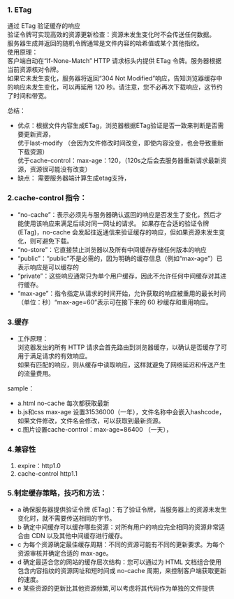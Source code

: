 ### 1. ETag
通过 ETag 验证缓存的响应<br/>
验证令牌可实现高效的资源更新检查：资源未发生变化时不会传送任何数据。<br/>
服务器生成并返回的随机令牌通常是文件内容的哈希值或某个其他指纹。<br/>
使用原理：<br/>
客户端自动在“If-None-Match” HTTP 请求标头内提供 ETag 令牌。服务器根据当前资源核对令牌。<br/>
如果它未发生变化，服务器将返回“304 Not Modified”响应，告知浏览器缓存中的响应未发生变化，可以再延用 120 秒。请注意，您不必再次下载响应，这节约了时间和带宽。

总结：
- 优点：根据文件内容生成ETag，浏览器根据ETag验证是否一致来判断是否需要更新资源，<br/>
优于last-modify （会因为文件修改时间改变，即使内容没变，也会导致重新下载资源）<br/>
优于cache-control：max-age：120，（120s之后会去服务器重新请求最新资源，资源很可能没有改变）<br/>
- 缺点：
需要服务器端计算生成etag支持，

### 2.cache-control 指令：
- “no-cache”：表示必须先与服务器确认返回的响应是否发生了变化，然后才能使用该响应来满足后续对同一网址的请求。
如果存在合适的验证令牌 (ETag)，no-cache 会发起往返通信来验证缓存的响应，但如果资源未发生变化，则可避免下载。
- “no-store”：它直接禁止浏览器以及所有中间缓存存储任何版本的响应
- “public”：“public”不是必需的，因为明确的缓存信息（例如“max-age”）已表示响应是可以缓存的
- “private”：这些响应通常只为单个用户缓存，因此不允许任何中间缓存对其进行缓存。
- “max-age”：指令指定从请求的时间开始，允许获取的响应被重用的最长时间（单位：秒）“max-age=60”表示可在接下来的 60 秒缓存和重用响应。


### 3.缓存
- 工作原理：<br/>
浏览器发出的所有 HTTP 请求会首先路由到浏览器缓存，以确认是否缓存了可用于满足请求的有效响应。<br/>
如果有匹配的响应，则从缓存中读取响应，这样就避免了网络延迟和传送产生的流量费用。<br/>

sample：
- a.html no-cache 每次都获取最新
- b.js和css max-age 设置31536000（一年），文件名称中会嵌入hashcode，如果文件修改，文件名会修改，可以获取到最新资源。
- c.图片设置cache-control：max-age=86400 （一天），

### 4.兼容性
1. expire：http1.0<br/>
2. cache-control http1.1


### 5.制定缓存策略，技巧和方法：
- a 确保服务器提供验证令牌 (ETag)：有了验证令牌，当服务器上的资源未发生变化时，就不需要传送相同的字节。
- b 确定中间缓存可以缓存哪些资源：对所有用户的响应完全相同的资源非常适合由 CDN 以及其他中间缓存进行缓存。
- c 为每个资源确定最佳缓存周期：不同的资源可能有不同的更新要求。为每个资源审核并确定合适的 max-age。
- d 确定最适合您的网站的缓存层次结构：您可以通过为 HTML 文档组合使用包含内容指纹的资源网址和短时间或 no-cache 周期，来控制客户端获取更新的速度。
- e 某些资源的更新比其他资源频繁,可以考虑将其代码作为单独的文件提供
